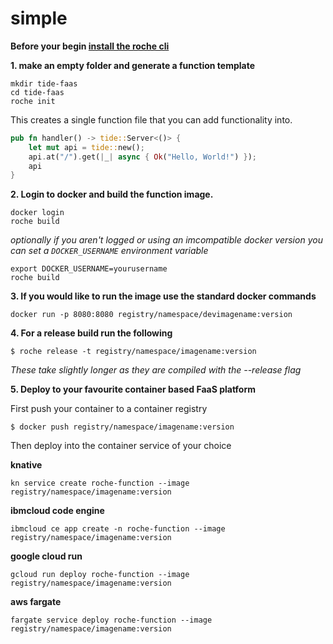 # simple

**Before your begin [install the roche cli](/cli/index.html)**

**1. make an empty folder and generate a function template**

```
mkdir tide-faas
cd tide-faas
roche init
```
This creates a single function file that you can add functionality into. 

```rust
pub fn handler() -> tide::Server<()> {    
    let mut api = tide::new();
    api.at("/").get(|_| async { Ok("Hello, World!") });
    api
}
```

**2. Login to docker and build the function image.**
```
docker login 
roche build
```

*optionally if you aren't logged or using an imcompatible docker version you can set a `DOCKER_USERNAME` environment variable*

```
export DOCKER_USERNAME=yourusername
roche build
```

**3. If you would like to run the image use the standard docker commands**
```
docker run -p 8080:8080 registry/namespace/devimagename:version
```

**4. For a release build run the following**
```
$ roche release -t registry/namespace/imagename:version
```
*These take slightly longer as they are compiled with the --release flag*

**5. Deploy to your favourite container based FaaS platform**

First push your container to a container registry
```
$ docker push registry/namespace/imagename:version
```

Then deploy into the container service of your choice

**knative**
```
kn service create roche-function --image registry/namespace/imagename:version
``` 

**ibmcloud code engine**
```
ibmcloud ce app create -n roche-function --image registry/namespace/imagename:version
```

**google cloud run**
```
gcloud run deploy roche-function --image registry/namespace/imagename:version
```

**aws fargate**
```
fargate service deploy roche-function --image registry/namespace/imagename:version
```